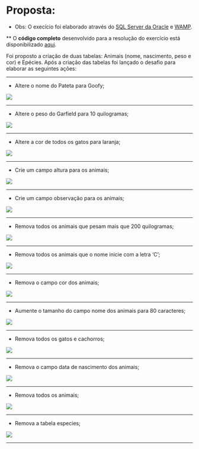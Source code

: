 <h1>Proposta:</h1>

* Obs: O execício foi elaborado através do [SQL Server da Oracle](https://dev.mysql.com/doc/) e [WAMP](https://sourceforge.net/projects/wampserver/).

** O <b>código completo</b> desenvolvido para a resolução do exercício está disponibilizado [aqui](https://github.com/thaisconto/Curso-ADS/blob/main/Bando_Dados/Lista_Delete.Alter.Update.Drop/sql_animais.sql).

Foi proposto a criação de duas tabelas: Animais (nome, nascimento, peso e cor) e Epécies. Após a criação das tabelas foi lançado o desafio para elaborar as seguintes ações:

------------------------------------------------

- Altere o nome do Pateta para Goofy;
<img src = .png>

------------------------------------------------

- Altere o peso do Garfield para 10 quilogramas;
<img src = .png>

------------------------------------------------

- Altere a cor de todos os gatos para laranja;
<img src = .png>

------------------------------------------------

- Crie um campo altura para os animais;
<img src = .png>

------------------------------------------------

- Crie um campo observação para os animais;
<img src = .png>

------------------------------------------------

- Remova todos os animais que pesam mais que 200 quilogramas;
<img src = .png>

------------------------------------------------

- Remova todos os animais que o nome inicie com a letra ‘C’;
<img src = .png>

------------------------------------------------

- Remova o campo cor dos animais;
<img src = .png>

------------------------------------------------

- Aumente o tamanho do campo nome dos animais para 80 caracteres;
<img src = .png>

------------------------------------------------

- Remova todos os gatos e cachorros;
<img src = .png>

------------------------------------------------

- Remova o campo data de nascimento dos animais;
<img src = .png>

------------------------------------------------

- Remova todos os animais;
<img src = .png>

------------------------------------------------

- Remova a tabela especies;
<img src = .png>

------------------------------------------------
